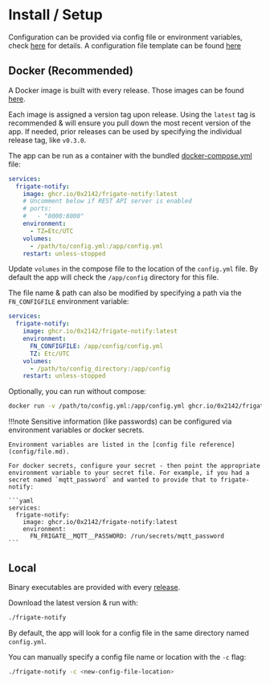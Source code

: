 # Install / Setup

Configuration can be provided via config file or environment variables, check [here](config/file.md) for details. A configuration file template can be found [here](config/sample.md)

## Docker (Recommended)

A Docker image is built with every release. Those images can be found [here](https://github.com/0x2142/frigate-notify/pkgs/container/frigate-notify).

Each image is assigned a version tag upon release. Using the `latest` tag is recommended & will ensure you pull down the most recent version of the app. If needed, prior releases can be used by specifying the individual release tag, like `v0.3.0`.

The app can be run as a container with the bundled [docker-compose.yml](https://github.com/0x2142/frigate-notify/blob/main/docker-compose.yml) file:

```yaml
services:
  frigate-notify:
    image: ghcr.io/0x2142/frigate-notify:latest
    # Uncomment below if REST API server is enabled
    # ports:
    #   - "8000:8000"
    environment:
      - TZ=Etc/UTC
    volumes:
      - /path/to/config.yml:/app/config.yml
    restart: unless-stopped
```

Update `volumes` in the compose file to the location of the `config.yml` file. By default the app will check the `/app/config` directory for this file.

The file name & path can also be modified by specifying a path via the `FN_CONFIGFILE` environment variable:

```yaml
services:
  frigate-notify:
    image: ghcr.io/0x2142/frigate-notify:latest
    environment:
      FN_CONFIGFILE: /app/config/config.yml
      TZ: Etc/UTC
    volumes:
      - /path/to/config_directory:/app/config
    restart: unless-stopped
```

Optionally, you can run without compose:

```bash
docker run -v /path/to/config.yml:/app/config.yml ghcr.io/0x2142/frigate-notify:latest
```

!!!note
    Sensitive information (like passwords) can be configured via environment variables or docker secrets.

    Environment variables are listed in the [config file reference](config/file.md).

    For docker secrets, configure your secret - then point the appropriate environment variable to your secret file. For example, if you had a secret named `mqtt_password` and wanted to provide that to frigate-notify:

    ```yaml
    services:
      frigate-notify:
        image: ghcr.io/0x2142/frigate-notify:latest
        environment:
          FN_FRIGATE__MQTT__PASSWORD: /run/secrets/mqtt_password
    ```

## Local

Binary executables are provided with every [release](https://github.com/0x2142/frigate-notify/releases).

Download the latest version & run with:

```bash
./frigate-notify
```

By default, the app will look for a config file in the same directory named `config.yml`.

You can manually specify a config file name or location with the `-c` flag:

```bash
./frigate-notify -c <new-config-file-location>
```
